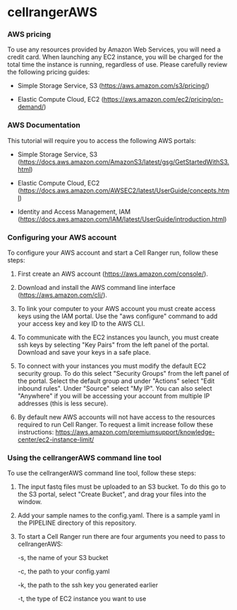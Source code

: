 # cellrangerAWS

### AWS pricing

To use any resources provided by Amazon Web Services, you will need a credit
card. When launching any EC2 instance, you will be charged for the total time 
the instance is running, regardless of use. Please carefully review the 
following pricing guides:

* Simple Storage Service, S3 (https://aws.amazon.com/s3/pricing/)

* Elastic Compute Cloud, EC2 (https://aws.amazon.com/ec2/pricing/on-demand/)

### AWS Documentation

This tutorial will require you to access the following AWS portals:

* Simple Storage Service, S3 (https://docs.aws.amazon.com/AmazonS3/latest/gsg/GetStartedWithS3.html)

* Elastic Compute Cloud, EC2 (https://docs.aws.amazon.com/AWSEC2/latest/UserGuide/concepts.html)

* Identity and Access Management, IAM (https://docs.aws.amazon.com/IAM/latest/UserGuide/introduction.html)

### Configuring your AWS account

To configure your AWS account and start a Cell Ranger run, follow these steps:

1. First create an AWS account (https://aws.amazon.com/console/).

2. Download and install the AWS command line interface (https://aws.amazon.com/cli/).

3. To link your computer to your AWS account you must create access keys using
the IAM portal. Use the "aws configure" command to add your access key and 
key ID to the AWS CLI.

4. To communicate with the EC2 instances you launch, you must create ssh keys by
selecting "Key Pairs" from the left panel of the portal. Download and save your
keys in a safe place.

5. To connect with your instances you must modify the default EC2 security
group. To do this select "Security Groups" from the left panel of the portal.
Select the default group and under "Actions" select "Edit inbound rules". Under
"Source" select "My IP". You can also select "Anywhere" if you will be accessing
your account from multiple IP addresses (this is less secure).

6. By default new AWS accounts will not have access to the resources required to
run Cell Ranger. To request a limit increase follow these instructions:
https://aws.amazon.com/premiumsupport/knowledge-center/ec2-instance-limit/

### Using the cellrangerAWS command line tool

To use the cellrangerAWS command line tool, follow these steps:

1. The input fastq files must be uploaded to an S3 bucket. To do this go to the
S3 portal, select "Create Bucket", and drag your files into the window.

2. Add your sample names to the config.yaml. There is a sample yaml in the
PIPELINE directory of this repository.

3. To start a Cell Ranger run there are four arguments you need to pass to 
cellrangerAWS:

	-s, the name of your S3 bucket

	-c, the path to your config.yaml

	-k, the path to the ssh key you generated earlier

	-t, the type of EC2 instance you want to use


